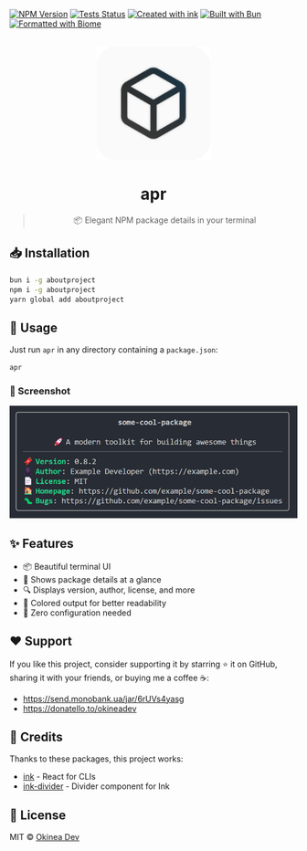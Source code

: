 <!-- markdownlint-disable first-line-h1 -->
[![NPM Version](https://img.shields.io/npm/v/aboutproject?logo=npm&logoColor=212121&label=version&labelColor=FAFAFA&color=212121)](https://npmjs.com/package/aboutproject) [![Tests Status](https://img.shields.io/github/actions/workflow/status/cli-stuff/apr/test.yml?label=tests&labelColor=212121)](https://github.com/cli-stuff/apr/actions/workflows/test.yml) [![Created with ink](https://img.shields.io/badge/%F0%9F%8C%88_Created_with-ink-fafafa?labelColor=212121)](https://github.com/vadimdemedes/ink) [![Built with Bun](https://img.shields.io/badge/Built_with-Bun-fbf0df?logo=bun&labelColor=212121)](https://bun.sh) [![Formatted with Biome](https://img.shields.io/badge/Formatted_with-Biome-60a5fa?style=flat&logo=biome&labelColor=212121)](https://biomejs.dev/)

<!-- markdownlint-disable-next-line no-inline-html -->
<br>

<!-- markdownlint-capture -->
<!-- markdownlint-disable no-inline-html heading-start-left -->
<div align="center">
  <a href="https://github.com/cli-stuff/apr">
    <img src="./assets/logo.svg" alt="apr" width="200" />
  </a>

  # apr

  > 📦 Elegant NPM package details in your terminal
</div>
<!-- markdownlint-restore -->

## 📥 Installation

```bash
bun i -g aboutproject
npm i -g aboutproject
yarn global add aboutproject
```

## 🚀 Usage

Just run `apr` in any directory containing a `package.json`:

```bash
apr
```

### 📸 Screenshot

<!-- markdownlint-disable-next-line no-inline-html -->
<img src="./assets/example.png" alt="screenshot" width="600" />

## ✨ Features

- 📦 Beautiful terminal UI
- 🎯 Shows package details at a glance
- 🔍 Displays version, author, license, and more
- 🎨 Colored output for better readability
- 🚀 Zero configuration needed

## ❤️ Support

If you like this project, consider supporting it by starring ⭐ it on GitHub, sharing it with your friends, or buying me a coffee ☕:

- <https://send.monobank.ua/jar/6rUVs4yasg>
- <https://donatello.to/okineadev>

## 🙏 Credits

Thanks to these packages, this project works:

- [ink](https://github.com/vadimdemedes/ink) - React for CLIs
- [ink-divider](https://github.com/JureSotosek/ink-divider) - Divider component for Ink

## 📝 License

MIT © [Okinea Dev](https://github.com/okineadev)
